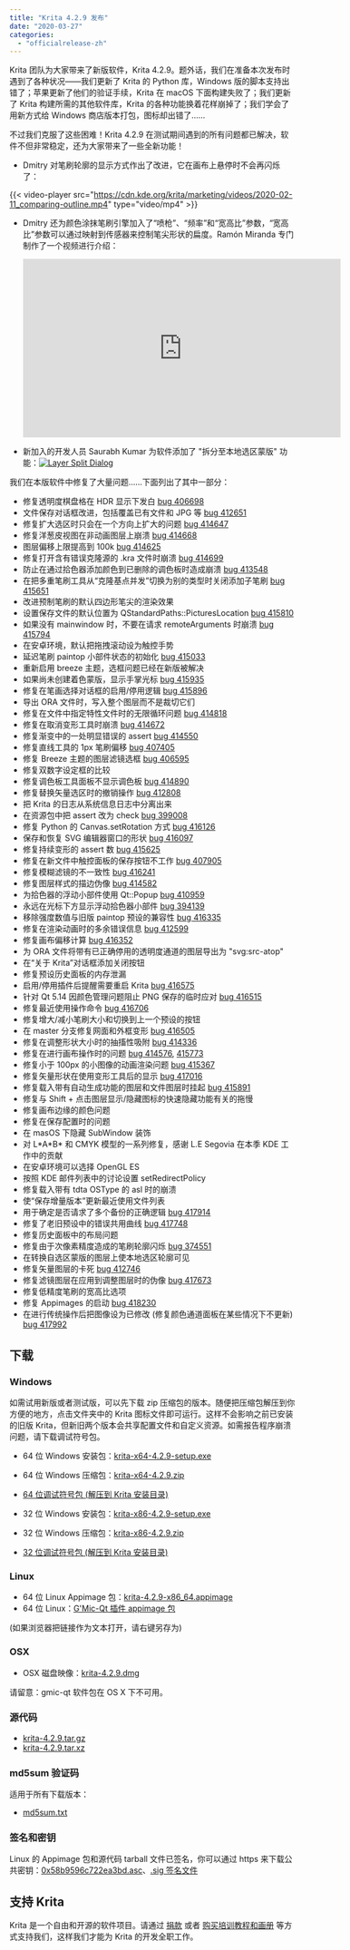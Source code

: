 ```yaml
---
title: "Krita 4.2.9 发布"
date: "2020-03-27"
categories: 
  - "officialrelease-zh"
---
```


Krita 团队为大家带来了新版软件，Krita 4.2.9。题外话，我们在准备本次发布时遇到了各种状况——我们更新了 Krita 的 Python 库，Windows 版的脚本支持出错了；苹果更新了他们的验证手续，Krita 在 macOS 下面构建失败了；我们更新了 Krita 构建所需的其他软件库，Krita 的各种功能换着花样崩掉了；我们学会了用新方式给 Windows 商店版本打包，图标却出错了……

不过我们克服了这些困难！Krita 4.2.9 在测试期间遇到的所有问题都已解决，软件不但非常稳定，还为大家带来了一些全新功能！

- Dmitry 对笔刷轮廓的显示方式作出了改进，它在画布上悬停时不会再闪烁了： 

{{< video-player src="https://cdn.kde.org/krita/marketing/videos/2020-02-11_comparing-outline.mp4" type="video/mp4" >}}

- Dmitry 还为颜色涂抹笔刷引擎加入了“喷枪”、“频率”和“宽高比”参数，“宽高比”参数可以通过映射到传感器来控制笔尖形状的扁度。Ramón Miranda 专门制作了一个视频进行介绍：
    
    <iframe src="https://www.youtube.com/embed/fyc8-qgxAww" width="560" height="315" frameborder="0" allowfullscreen="allowfullscreen" data-mce-fragment="1"></iframe>
    
- 新加入的开发人员 Saurabh Kumar 为软件添加了 "拆分至本地选区蒙版" 功能：[![Layer Split Dialog](/images/posts/2020/Screenshot_20200225_140252.png)](/images/posts/2020/Screenshot_20200225_140252.png)

我们在本版软件中修复了大量问题……下面列出了其中一部分：

- 修复透明度棋盘格在 HDR 显示下发白 [bug 406698](https://bugs.kde.org/show_bug.cgi?id=406698)
- 文件保存对话框改进，包括覆盖已有文件和 JPG 等 [bug 412651](https://bugs.kde.org/show_bug.cgi?id=412651)
- 修复扩大选区时只会在一个方向上扩大的问题 [bug 414647](https://bugs.kde.org/show_bug.cgi?id=414647)
- 修复洋葱皮视图在非动画图层上崩溃 [bug 414668](https://bugs.kde.org/show_bug.cgi?id=414668)
- 图层偏移上限提高到 100k [bug 414625](https://bugs.kde.org/show_bug.cgi?id=414625)
- 修复打开含有错误克隆源的 .kra 文件时崩溃 [bug 414699](https://bugs.kde.org/show_bug.cgi?id=414699)
- 防止在通过拾色器添加颜色到已删除的调色板时造成崩溃 [bug 413548](https://bugs.kde.org/show_bug.cgi?id=413548)
- 在把多重笔刷工具从“克隆基点并发”切换为别的类型时关闭添加子笔刷 [bug 415651](https://bugs.kde.org/show_bug.cgi?id=415651)
- 改进预制笔刷的默认四边形笔尖的渲染效果
- 设置保存文件的默认位置为 QStandardPaths::PicturesLocation [bug 415810](https://bugs.kde.org/show_bug.cgi?id=415810)
- 如果没有 mainwindow 时，不要在请求 remoteArguments 时崩溃 [bug 415794](https://bugs.kde.org/show_bug.cgi?id=415794)
- 在安卓环境，默认把拖拽滚动设为触控手势
- 延迟笔刷 paintop 小部件状态的初始化 [bug 415033](https://bugs.kde.org/show_bug.cgi?id=415033)
- 重新启用 breeze 主题，选框问题已经在新版被解决
- 如果尚未创建着色蒙版，显示手掌光标 [bug 415935](https://bugs.kde.org/show_bug.cgi?id=415935)
- 修复在笔画选择对话框的启用/停用逻辑 [bug 415896](https://bugs.kde.org/show_bug.cgi?id=415896)
- 导出 ORA 文件时，写入整个图层而不是裁切它们
- 修复在文件中指定特性文件时的无限循环问题 [bug 414818](https://bugs.kde.org/show_bug.cgi?id=414818)
- 修复在取消变形工具时崩溃 [bug 414672](https://bugs.kde.org/show_bug.cgi?id=414672)
- 修复渐变中的一处明显错误的 assert [bug 414550](https://bugs.kde.org/show_bug.cgi?id=414550)
- 修复直线工具的 1px 笔刷偏移 [bug 407405](https://bugs.kde.org/show_bug.cgi?id=407405)
- 修复 Breeze 主题的图层滤镜选框 [bug 406595](https://bugs.kde.org/show_bug.cgi?id=406595)
- 修复双数字设定框的比较
- 修复调色板工具面板不显示调色板 [bug 414890](https://bugs.kde.org/show_bug.cgi?id=414890)
- 修复替换矢量选区时的撤销操作 [bug 412808](https://bugs.kde.org/show_bug.cgi?id=412808)
- 把 Krita 的日志从系统信息日志中分离出来
- 在资源包中把 assert 改为 check [bug 399008](https://bugs.kde.org/show_bug.cgi?id=399008)
- 修复 Python 的 Canvas.setRotation 方式 [bug 416126](https://bugs.kde.org/show_bug.cgi?id=416126)
- 保存和恢复 SVG 编辑器窗口的形状 [bug 416097](https://bugs.kde.org/show_bug.cgi?id=416097)
- 修复持续变形的 assert 数 [bug 415625](https://bugs.kde.org/show_bug.cgi?id=415625)
- 修复在新文件中触控面板的保存按钮不工作 [bug 407905](https://bugs.kde.org/show_bug.cgi?id=407905)
- 修复模糊滤镜的不一致性 [bug 416241](https://bugs.kde.org/show_bug.cgi?id=416241)
- 修复图层样式的描边伪像 [bug 414582](https://bugs.kde.org/show_bug.cgi?id=414582)
- 为拾色器的浮动小部件使用 Qt::Popup [bug 410959](https://bugs.kde.org/show_bug.cgi?id=410959)
- 永远在光标下方显示浮动拾色器小部件 [bug 394139](https://bugs.kde.org/show_bug.cgi?id=394139)
- 移除强度数值与旧版 paintop 预设的兼容性 [bug 416335](https://bugs.kde.org/show_bug.cgi?id=416335)
- 修复在渲染动画时的多余错误信息 [bug 412599](https://bugs.kde.org/show_bug.cgi?id=412599)
- 修复画布偏移计算 [bug 416352](https://bugs.kde.org/show_bug.cgi?id=416352)
- 为 ORA 文件将带有已正确停用的透明度通道的图层导出为 "svg:src-atop"
- 在“关于 Krita”对话框添加关闭按钮
- 修复预设历史面板的内存泄漏
- 启用/停用插件后提醒需要重启 Krita [bug 416575](https://bugs.kde.org/show_bug.cgi?id=416575)
- 针对 Qt 5.14 因颜色管理问题阻止 PNG 保存的临时应对 [bug 416515](https://bugs.kde.org/show_bug.cgi?id=416515)
- 修复最近使用操作命令 [bug 416706](https://bugs.kde.org/show_bug.cgi?id=416706)
- 修复增大/减小笔刷大小和切换到上一个预设的按钮
- 在 master 分支修复网面和外框变形 [bug 416505](https://bugs.kde.org/show_bug.cgi?id=416505)
- 修复在调整形状大小时的抽搐性吸附 [bug 414336](https://bugs.kde.org/show_bug.cgi?id=414336)
- 修复在进行画布操作时的问题 [bug 414576](https://bugs.kde.org/show_bug.cgi?id=414576), [415773](https://bugs.kde.org/show_bug.cgi?id=415773)
- 修复小于 100px 的小图像的动画渲染问题 [bug 415367](https://bugs.kde.org/show_bug.cgi?id=415367)
- 修复矢量形状在使用变形工具后的显示 [bug 417016](https://bugs.kde.org/show_bug.cgi?id=417016)
- 修复载入带有自动生成功能的图层和文件图层时挂起 [bug 415891](https://bugs.kde.org/show_bug.cgi?id=415891)
- 修复与 Shift + 点击图层显示/隐藏图标的快速隐藏功能有关的拖慢
- 修复画布边缘的颜色问题
- 修复在保存配置时的问题
- 在 masOS 下隐藏 SubWindow 装饰
- 对 L\*A\*B\* 和 CMYK 模型的一系列修复，感谢 L.E Segovia 在本季 KDE 工作中的贡献
- 在安卓环境可以选择 OpenGL ES
- 按照 KDE 邮件列表中的讨论设置 setRedirectPolicy
- 修复载入带有 tdta OSType 的 asl 时的崩溃
- 使“保存增量版本”更新最近使用文件列表
- 用于确定是否请求了多个备份的正确逻辑 [bug 417914](https://bugs.kde.org/show_bug.cgi?id=417914)
- 修复了老旧预设中的错误共用曲线 [bug 417748](https://bugs.kde.org/show_bug.cgi?id=417748)
- 修复历史面板中的布局问题
- 修复由于次像素精度造成的笔刷轮廓闪烁 [bug 374551](https://bugs.kde.org/show_bug.cgi?id=374551)
- 在转换自选区蒙版的图层上使本地选区轮廓可见
- 修复矢量图层的卡死 [bug 412746](https://bugs.kde.org/show_bug.cgi?id=412746)
- 修复滤镜图层在应用到调整图层时的伪像 [bug 417673](https://bugs.kde.org/show_bug.cgi?id=417673)
- 修复低精度笔刷的宽高比选项
- 修复 Appimages 的启动 [bug 418230](https://bugs.kde.org/show_bug.cgi?id=418230)
- 在进行传统操作后把图像设为已修改 (修复颜色通道面板在某些情况下不更新) [bug 417992](https://bugs.kde.org/show_bug.cgi?id=417992)

## 下载

### Windows

如需试用新版或者测试版，可以先下载 zip 压缩包的版本。随便把压缩包解压到你方便的地方，点击文件夹中的 Krita 图标文件即可运行。这样不会影响之前已安装的旧版 Krita，但新旧两个版本会共享配置文件和自定义资源。如需报告程序崩溃问题，请下载调试符号包。

- 64 位 Windows 安装包：[krita-x64-4.2.9-setup.exe](https://download.kde.org/stable/krita/4.2.9/krita-x64-4.2.9-setup.exe)
- 64 位 Windows 压缩包：[krita-x64-4.2.9.zip](https://download.kde.org/stable/krita/4.2.9/krita-x64-4.2.9.zip)
- [64 位调试符号包 (解压到 Krita 安装目录)](https://download.kde.org/stable/krita/4.2.9/krita-x64-4.2.9-dbg.zip)

- 32 位 Windows 安装包：[krita-x86-4.2.9-setup.exe](https://download.kde.org/stable/krita/4.2.9/krita-x86-4.2.9-setup.exe)
- 32 位 Windows 压缩包：[krita-x86-4.2.9.zip](https://download.kde.org/stable/krita/4.2.9/krita-x86-4.2.9.zip)
- [32 位调试符号包 (解压到 Krita 安装目录)](https://download.kde.org/stable/krita/4.2.9/krita-x86-4.2.9-dbg.zip)

### Linux

- 64 位 Linux Appimage 包：[krita-4.2.9-x86_64.appimage](https://download.kde.org/stable/krita/4.2.9/krita-4.2.9-x86_64.appimage)
- 64 位 Linux：[G'Mic-Qt 插件 appimage 包](https://download.kde.org/stable/krita/4.2.9/gmic_krita_qt-x86_64.appimage)

(如果浏览器把链接作为文本打开，请右键另存为)

### OSX

- OSX 磁盘映像：[krita-4.2.9.dmg](https://download.kde.org/stable/krita/4.2.9/krita-4.2.9.dmg)

请留意：gmic-qt 软件包在 OS X 下不可用。

### 源代码

- [krita-4.2.9.tar.gz](https://download.kde.org/stable/krita/4.2.9/krita-4.2.9.tar.gz)
- [krita-4.2.9.tar.xz](https://download.kde.org/stable/krita/4.2.9/krita-4.2.9.tar.xz)

### md5sum 验证码

适用于所有下载版本：

- [md5sum.txt](https://download.kde.org/stable/krita/4.2.9/md5sum.txt)

### 签名和密钥

Linux 的 Appimage 包和源代码 tarball 文件已签名，你可以通过 https 来下载公共密钥：[0x58b9596c722ea3bd.asc](https://share.kde.org/index.php/s/fJ99V5mZvuyD0z8)、[.sig 签名文件](https://download.kde.org/stable/krita/4.2.9/)

## 支持 Krita

Krita 是一个自由和开源的软件项目。请通过 [捐款](https://krita.org/en/support-us/donations/) 或者 [购买培训教程和画册](https://krita.org/en/support-us/shop) 等方式支持我们，这样我们才能为 Krita 的开发全职工作。
